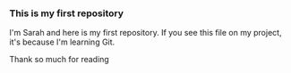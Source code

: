 ### This is my first repository

I'm Sarah and here is my first repository. If you see this file on my project, it's because I'm learning Git.

Thank so much for reading
